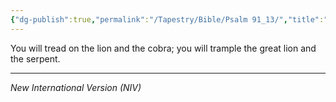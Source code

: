 ```yaml
---
{"dg-publish":true,"permalink":"/Tapestry/Bible/Psalm 91_13/","title":"Psalm 91:13","hide":true,"tags":["bible","bible-verse"],"dgHomeLink":true,"dgShowLocalGraph":true,"dgEnableSearch":true}
---
```



You will tread on the lion and the cobra; you will trample the great lion and the serpent.

---
*New International Version (NIV)*